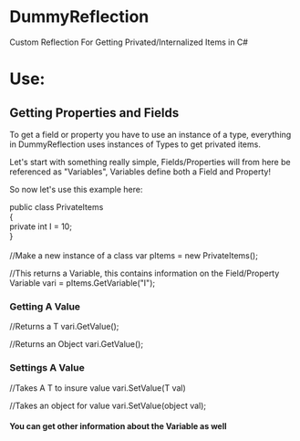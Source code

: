 # DummyReflection
Custom Reflection For Getting Privated/Internalized Items in C#

# Use:

## Getting Properties and Fields

To get a field or property you have to use an instance of a type, everything in DummyReflection uses instances of Types to get privated items.

Let's start with something really simple, Fields/Properties will from here be referenced as "Variables", Variables define both a Field and Property!

So now let's use this example here:

public class PrivateItems\
{\
   private int I = 10;\
}\
\
//Make a new instance of a class
var pItems = new PrivateItems();

//This returns a Variable, this contains information on the Field/Property
Variable vari = pItems.GetVariable("I");

### Getting A Value

//Returns a T
vari.GetValue<T>();
  
//Returns an Object
vari.GetValue();

### Settings A Value
//Takes A T to insure value
vari.SetValue<T>(T val)

//Takes an object for value
vari.SetValue(object val);

#### You can get other information about the Variable as well
